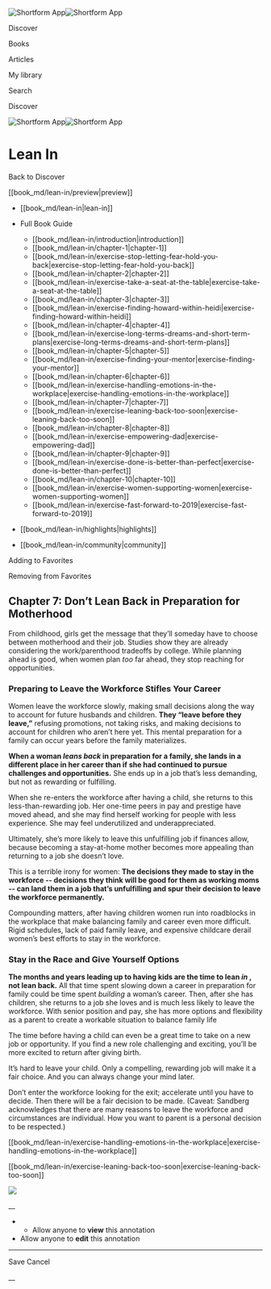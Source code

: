 ![Shortform App](/img/logo.36a2399e.svg)![Shortform App](/img/logo-dark.70c1b072.svg)

Discover

Books

Articles

My library

Search

Discover

![Shortform App](/img/logo.36a2399e.svg)![Shortform App](/img/logo-dark.70c1b072.svg)

# Lean In

Back to Discover

[[book_md/lean-in/preview|preview]]

  * [[book_md/lean-in|lean-in]]
  * Full Book Guide

    * [[book_md/lean-in/introduction|introduction]]
    * [[book_md/lean-in/chapter-1|chapter-1]]
    * [[book_md/lean-in/exercise-stop-letting-fear-hold-you-back|exercise-stop-letting-fear-hold-you-back]]
    * [[book_md/lean-in/chapter-2|chapter-2]]
    * [[book_md/lean-in/exercise-take-a-seat-at-the-table|exercise-take-a-seat-at-the-table]]
    * [[book_md/lean-in/chapter-3|chapter-3]]
    * [[book_md/lean-in/exercise-finding-howard-within-heidi|exercise-finding-howard-within-heidi]]
    * [[book_md/lean-in/chapter-4|chapter-4]]
    * [[book_md/lean-in/exercise-long-terms-dreams-and-short-term-plans|exercise-long-terms-dreams-and-short-term-plans]]
    * [[book_md/lean-in/chapter-5|chapter-5]]
    * [[book_md/lean-in/exercise-finding-your-mentor|exercise-finding-your-mentor]]
    * [[book_md/lean-in/chapter-6|chapter-6]]
    * [[book_md/lean-in/exercise-handling-emotions-in-the-workplace|exercise-handling-emotions-in-the-workplace]]
    * [[book_md/lean-in/chapter-7|chapter-7]]
    * [[book_md/lean-in/exercise-leaning-back-too-soon|exercise-leaning-back-too-soon]]
    * [[book_md/lean-in/chapter-8|chapter-8]]
    * [[book_md/lean-in/exercise-empowering-dad|exercise-empowering-dad]]
    * [[book_md/lean-in/chapter-9|chapter-9]]
    * [[book_md/lean-in/exercise-done-is-better-than-perfect|exercise-done-is-better-than-perfect]]
    * [[book_md/lean-in/chapter-10|chapter-10]]
    * [[book_md/lean-in/exercise-women-supporting-women|exercise-women-supporting-women]]
    * [[book_md/lean-in/exercise-fast-forward-to-2019|exercise-fast-forward-to-2019]]
  * [[book_md/lean-in/highlights|highlights]]
  * [[book_md/lean-in/community|community]]



Adding to Favorites 

Removing from Favorites 

## Chapter 7: Don’t Lean Back in Preparation for Motherhood

From childhood, girls get the message that they’ll someday have to choose between motherhood and their job. Studies show they are already considering the work/parenthood tradeoffs by college. While planning ahead is good, when women plan _too_ far ahead, they stop reaching for opportunities.

### Preparing to Leave the Workforce Stifles Your Career

Women leave the workforce slowly, making small decisions along the way to account for future husbands and children. **They “leave before they leave,”** refusing promotions, not taking risks, and making decisions to account for children who aren’t here yet. This mental preparation for a family can occur years before the family materializes.

**When a woman _leans back_ in preparation for a family, she lands in a different place in her career than if she had continued to pursue challenges and opportunities.** She ends up in a job that’s less demanding, but not as rewarding or fulfilling.

When she re-enters the workforce after having a child, she returns to this less-than-rewarding job. Her one-time peers in pay and prestige have moved ahead, and she may find herself working for people with less experience. She may feel underutilized and underappreciated.

Ultimately, she’s more likely to leave this unfulfilling job if finances allow, because becoming a stay-at-home mother becomes more appealing than returning to a job she doesn’t love.

This is a terrible irony for women: **The decisions they made to stay in the workforce -- decisions they think will be good for them as working moms -- can land them in a job that’s unfulfilling and spur their decision to leave the workforce permanently.**

Compounding matters, after having children women run into roadblocks in the workplace that make balancing family and career even more difficult. Rigid schedules, lack of paid family leave, and expensive childcare derail women’s best efforts to stay in the workforce.

### Stay in the Race and Give Yourself Options

**The months and years leading up to having kids are the time to lean _in_ , not lean back.** All that time spent slowing down a career in preparation for family could be time spent _building_ a woman’s career. Then, after she has children, she returns to a job she loves and is much less likely to leave the workforce. With senior position and pay, she has more options and flexibility as a parent to create a workable situation to balance family life

The time before having a child can even be a great time to take on a new job or opportunity. If you find a new role challenging and exciting, you’ll be more excited to return after giving birth.

It’s hard to leave your child. Only a compelling, rewarding job will make it a fair choice. And you can always change your mind later.

Don’t enter the workforce looking for the exit; accelerate until you have to decide. Then there will be a fair decision to be made. (Caveat: Sandberg acknowledges that there are many reasons to leave the workforce and circumstances are individual. How you want to parent is a personal decision to be respected.)

[[book_md/lean-in/exercise-handling-emotions-in-the-workplace|exercise-handling-emotions-in-the-workplace]]

[[book_md/lean-in/exercise-leaning-back-too-soon|exercise-leaning-back-too-soon]]

![](https://bat.bing.com/action/0?ti=56018282&Ver=2&mid=6946432e-287e-4b1c-9f5e-dff80927f159&sid=49fff5b0636c11eeb9c611038afc8668&vid=4a005010636c11ee80c703d4c4a7acd5&vids=0&msclkid=N&pi=0&lg=en-US&sw=800&sh=600&sc=24&nwd=1&tl=Shortform%20%7C%20Book&p=https%3A%2F%2Fwww.shortform.com%2Fapp%2Fbook%2Flean-in%2Fchapter-7&r=&lt=411&evt=pageLoad&sv=1&rn=991370)

__

  *   * Allow anyone to **view** this annotation
  * Allow anyone to **edit** this annotation



* * *

Save Cancel

__



